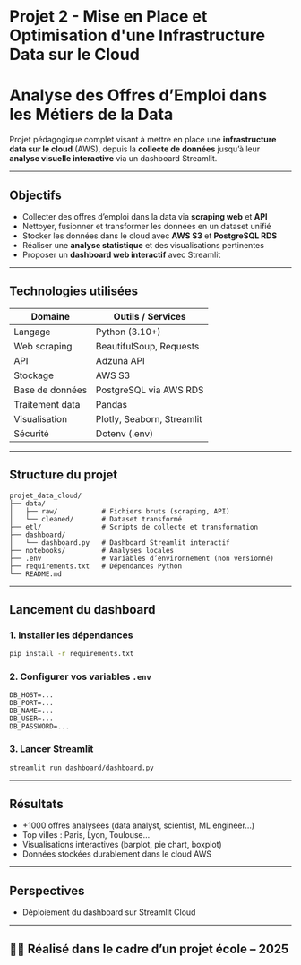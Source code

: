 # Projet 2 - Mise en Place et Optimisation d'une Infrastructure Data sur le Cloud 

# Analyse des Offres d’Emploi dans les Métiers de la Data

Projet pédagogique complet visant à mettre en place une **infrastructure data sur le cloud** (AWS), depuis la **collecte de données** jusqu’à leur **analyse visuelle interactive** via un dashboard Streamlit.

---

## Objectifs

- Collecter des offres d’emploi dans la data via **scraping web** et **API**
- Nettoyer, fusionner et transformer les données en un dataset unifié
- Stocker les données dans le cloud avec **AWS S3** et **PostgreSQL RDS**
- Réaliser une **analyse statistique** et des visualisations pertinentes
- Proposer un **dashboard web interactif** avec Streamlit

---

## Technologies utilisées

| Domaine          | Outils / Services                                   |
|------------------|-----------------------------------------------------|
| Langage          | Python (3.10+)                                      |
| Web scraping     | BeautifulSoup, Requests                             |
| API              | Adzuna API                                          |
| Stockage         | AWS S3                                              |
| Base de données  | PostgreSQL via AWS RDS                              |
| Traitement data  | Pandas                                              |
| Visualisation    | Plotly, Seaborn, Streamlit                          |
| Sécurité         | Dotenv (.env)                                       |

---

## Structure du projet

```
projet_data_cloud/
├── data/
│   ├── raw/           # Fichiers bruts (scraping, API)
│   └── cleaned/       # Dataset transformé
├── etl/               # Scripts de collecte et transformation
├── dashboard/
│   └── dashboard.py   # Dashboard Streamlit interactif
├── notebooks/         # Analyses locales
├── .env               # Variables d’environnement (non versionné)
├── requirements.txt   # Dépendances Python
└── README.md
```

---

## Lancement du dashboard

### 1. Installer les dépendances
```bash
pip install -r requirements.txt
```

### 2. Configurer vos variables `.env`
```
DB_HOST=...
DB_PORT=...
DB_NAME=...
DB_USER=...
DB_PASSWORD=...
```

### 3. Lancer Streamlit
```bash
streamlit run dashboard/dashboard.py
```

---

## Résultats

- +1000 offres analysées (data analyst, scientist, ML engineer…)
- Top villes : Paris, Lyon, Toulouse…
- Visualisations interactives (barplot, pie chart, boxplot)
- Données stockées durablement dans le cloud AWS

---

## Perspectives

- Déploiement du dashboard sur Streamlit Cloud

---

## 👨‍💼 Réalisé dans le cadre d’un projet école – 2025
